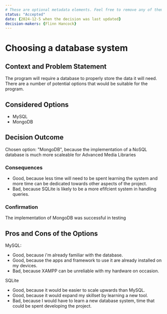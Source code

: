 ```yaml
---
# These are optional metadata elements. Feel free to remove any of them.
status: "Accepted"
date: {2024-12-5 when the decision was last updated}
decision-makers: {Flinn Hancock}
---
```


# Choosing a database system

## Context and Problem Statement

The program will require a database to properly store the data it will need. There are a number of potential options that would be suitable for the program. 

## Considered Options

* MySQL
* MongoDB

## Decision Outcome

Chosen option: "MongoDB", because the implementation of a NoSQL database is much more scaleable for Advanced Media Libraries

<!-- This is an optional element. Feel free to remove. -->
### Consequences

* Good, because less time will need to be spent learning the system and more time can be dedicated towards other aspects of the project.
* Bad, because SQLite is likely to be a more efifcient system in handling queries. 

<!-- This is an optional element. Feel free to remove. -->
### Confirmation

The implementation of MongoDB was successful in testing

## Pros and Cons of the Options

MySQL:
* Good, because i'm already familiar with the database.
* Good, because the apps and framework to use it are already installed on my devices.
* Bad, because XAMPP can be unreliable with my hardware on occasion.

SQLite

* Good, because it would be easier to scale  upwards than MySQL.
* Good, because it would expand my skillset by learning a new tool.
* Bad, because I would have to learn a new database system, time that could be spent developing the project.